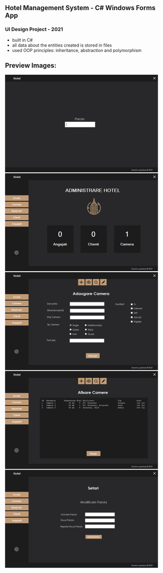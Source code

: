 ## Hotel Management System - C# Windows Forms App
### UI Design Project - 2021

- built in C#
- all data about the entities created is stored in files
- used OOP principles: inheritance, abstraction and polymorphism

## Preview Images:

![](Images/1.png)
![](Images/2.png)
![](Images/3.png)
![](Images/4.png)
![](Images/5.png)
